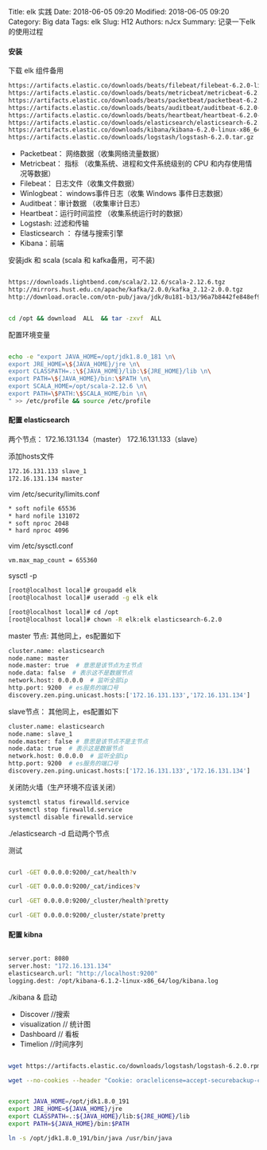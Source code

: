 Title: elk 实践
Date: 2018-06-05 09:20
Modified: 2018-06-05 09:20
Category: Big data
Tags: elk
Slug: H12
Authors: nJcx
Summary: 记录一下elk的使用过程 

#### 安装


下载 elk 组件备用

```bash
https://artifacts.elastic.co/downloads/beats/filebeat/filebeat-6.2.0-linux-x86_64.tar.gz
https://artifacts.elastic.co/downloads/beats/metricbeat/metricbeat-6.2.0-linux-x86_64.tar.gz
https://artifacts.elastic.co/downloads/beats/packetbeat/packetbeat-6.2.0-linux-x86_64.tar.gz
https://artifacts.elastic.co/downloads/beats/auditbeat/auditbeat-6.2.0-linux-x86_64.tar.gz
https://artifacts.elastic.co/downloads/beats/heartbeat/heartbeat-6.2.0-linux-x86_64.tar.gz
https://artifacts.elastic.co/downloads/elasticsearch/elasticsearch-6.2.0.tar.gz
https://artifacts.elastic.co/downloads/kibana/kibana-6.2.0-linux-x86_64.tar.gz
https://artifacts.elastic.co/downloads/logstash/logstash-6.2.0.tar.gz
```
- Packetbeat： 网络数据（收集网络流量数据）
- Metricbeat： 指标 （收集系统、进程和文件系统级别的 CPU 和内存使用情况等数据）
- Filebeat： 日志文件（收集文件数据）
- Winlogbeat： windows事件日志（收集 Windows 事件日志数据）
- Auditbeat：审计数据 （收集审计日志）
- Heartbeat：运行时间监控 （收集系统运行时的数据）
- Logstash: 过滤和传输
- Elasticsearch ： 存储与搜索引擎
- Kibana：前端 


安装jdk 和 scala
(scala 和 kafka备用，可不装)

```bash

https://downloads.lightbend.com/scala/2.12.6/scala-2.12.6.tgz
http://mirrors.hust.edu.cn/apache/kafka/2.0.0/kafka_2.12-2.0.0.tgz
http://download.oracle.com/otn-pub/java/jdk/8u181-b13/96a7b8442fe848ef90c96a2fad6ed6d1/jdk-8u181-linux-x64.tar.gz

```

```bash

cd /opt && download  ALL  && tar -zxvf  ALL

```

配置环境变量

```bash

echo -e "export JAVA_HOME=/opt/jdk1.8.0_181 \n\
export JRE_HOME=\${JAVA_HOME}/jre \n\
export CLASSPATH=.:\${JAVA_HOME}/lib:\${JRE_HOME}/lib \n\
export PATH=\${JAVA_HOME}/bin:\$PATH \n\
export SCALA_HOME=/opt/scala-2.12.6 \n\
export PATH=\$PATH:\$SCALA_HOME/bin \n\
" >> /etc/profile && source /etc/profile

```


#### 配置 elasticsearch 

两个节点：
172.16.131.134（master）
172.16.131.133（slave）


添加hosts文件

```bash
172.16.131.133 slave_1
172.16.131.134 master
```

vim /etc/security/limits.conf

```bash
* soft nofile 65536
* hard nofile 131072
* soft nproc 2048
* hard nproc 4096
```

vim /etc/sysctl.conf 

```bash
vm.max_map_count = 655360
```
sysctl -p

```bash
[root@localhost local]# groupadd elk
[root@localhost local]# useradd -g elk elk
```

```bash
[root@localhost local]# cd /opt 
[root@localhost local]# chown -R elk:elk elasticsearch-6.2.0
```


master 节点: 其他同上，es配置如下


```bash
cluster.name: elasticsearch
node.name: master
node.master: true  # 意思是该节点为主节点
node.data: false  # 表示这不是数据节点
network.host: 0.0.0.0  # 监听全部ip
http.port: 9200  # es服务的端口号
discovery.zen.ping.unicast.hosts:['172.16.131.133','172.16.131.134']
```

slave节点： 其他同上，es配置如下


```bash
cluster.name: elasticsearch
node.name: slave_1
node.master: false # 意思是该节点不是主节点
node.data: true  # 表示这是数据节点
network.host: 0.0.0.0  # 监听全部ip
http.port: 9200  # es服务的端口号
discovery.zen.ping.unicast.hosts:['172.16.131.133','172.16.131.134']
```

关闭防火墙（生产环境不应该关闭）

```bash
systemctl status firewalld.service
systemctl stop firewalld.service
systemctl disable firewalld.service
```
./elasticsearch -d 启动两个节点


测试

```bash

curl -GET 0.0.0.0:9200/_cat/health?v

curl -GET 0.0.0.0:9200/_cat/indices?v

curl -GET 0.0.0.0:9200/_cluster/health?pretty

curl -GET 0.0.0.0:9200/_cluster/state?pretty

```

#### 配置  kibna


```bash

server.port: 8080
server.host: "172.16.131.134"
elasticsearch.url: "http://localhost:9200"
logging.dest: /opt/kibana-6.1.2-linux-x86_64/log/kibana.log

```

./kibana & 启动

- Discover   //搜索
- visualization  // 统计图
- Dashboard  // 看板
- Timelion //时间序列


```bash

wget https://artifacts.elastic.co/downloads/logstash/logstash-6.2.0.rpm

wget --no-cookies --header "Cookie: oraclelicense=accept-securebackup-cookie;" http://download.oracle.com/otn-pub/java/jdk/8u191-b12/2787e4a523244c269598db4e85c51e0c/jdk-8u191-linux-x64.tar.gz


export JAVA_HOME=/opt/jdk1.8.0_191
export JRE_HOME=${JAVA_HOME}/jre
export CLASSPATH=.:${JAVA_HOME}/lib:${JRE_HOME}/lib
export PATH=${JAVA_HOME}/bin:$PATH

ln -s /opt/jdk1.8.0_191/bin/java /usr/bin/java

```

